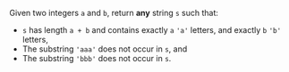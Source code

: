 Given two integers `a` and `b`, return **any** string `s` such that:

- `s` has length `a + b` and contains exactly `a` `'a'` letters, and exactly `b` `'b'` letters,
- The substring `'aaa'` does not occur in `s`, and
- The substring `'bbb'` does not occur in `s`.